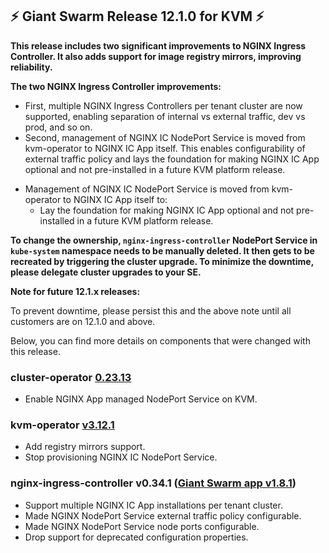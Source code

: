 ## :zap:  Giant Swarm Release 12.1.0 for KVM :zap:

**This release includes two significant improvements to NGINX Ingress Controller. It also adds support for image registry mirrors, improving reliability.**

**The two NGINX Ingress Controller improvements:**
* First, multiple NGINX Ingress Controllers per tenant cluster are now supported, enabling separation of internal vs external traffic, dev vs prod, and so on.
* Second, management of NGINX IC NodePort Service is moved from kvm-operator to NGINX IC App itself. This enables configurability of external traffic policy and lays the foundation for making NGINX IC App optional and not pre-installed in a future KVM platform release.
- Management of NGINX IC NodePort Service is moved from kvm-operator to NGINX IC App itself to:
  - Lay the foundation for making NGINX IC App optional and not pre-installed in a future KVM platform release.

**To change the ownership, `nginx-ingress-controller` NodePort Service in `kube-system` namespace needs to be manually deleted. It then gets to be recreated by triggering the cluster upgrade. To minimize the downtime, please delegate cluster upgrades to your SE.**

**Note for future 12.1.x releases:**

To prevent downtime, please persist this and the above note until all customers are on 12.1.0 and above.

Below, you can find more details on components that were changed with this release.

### cluster-operator [0.23.13](https://github.com/giantswarm/cluster-operator/releases/tag/v0.23.13)

- Enable NGINX App managed NodePort Service on KVM.

### kvm-operator [v3.12.1](https://github.com/giantswarm/kvm-operator/releases/tag/v3.12.1)

- Add registry mirrors support.
- Stop provisioning NGINX IC NodePort Service.

### nginx-ingress-controller v0.34.1 ([Giant Swarm app v1.8.1](https://github.com/giantswarm/nginx-ingress-controller-app/blob/master/CHANGELOG.md#181---2020-07-28))

- Support multiple NGINX IC App installations per tenant cluster.
- Made NGINX NodePort Service external traffic policy configurable.
- Made NGINX NodePort Service node ports configurable.
- Drop support for deprecated configuration properties.

